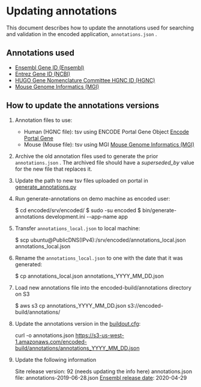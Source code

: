 Updating annotations
=========================

This document describes how to update the annotations used for searching and validation in the encoded application, ```annotations.json``` .

Annotations used
---------------- 

* [Ensembl Gene ID (Ensembl)]
* [Entrez Gene ID (NCBI)]
* [HUGO Gene Nomenclature Committee HGNC ID (HGNC)]
* [Mouse Genome Informatics (MGI)]

How to update the annotations versions
---------------- 

1. Annotation files to use:
	
	* Human (HGNC file): tsv using ENCODE Portal Gene Object [Encode Portal Gene]
	* Mouse (Mouse file): tsv using MGI [Mouse Genome Informatics (MGI)]

2. Archive the old annotation files used to generate the prior ```annotations.json``` . The archived file should have a *superseded_by* value for the new file that replaces it.

3. Update the path to new tsv files uploaded on portal in [generate_annotations.py]

4. Run generate-annotations on demo machine as encoded user:

	$ cd encoded/srv/encoded/
	$ sudo -su encoded
	$ bin/generate-annotations development.ini --app-name app

5. Transfer ```annotations_local.json``` to local machine:

	$ scp ubuntu@PublicDNS(IPv4):/srv/encoded/annotations_local.json annotations_local.json

6. Rename the ```annotations_local.json``` to one with the date that it was generated:

	$ cp annotations_local.json annotations_YYYY_MM_DD.json

7. Load new annotations file into the encoded-build/annotations directory on S3

	$ aws s3 cp annotations_YYYY_MM_DD.json s3://encoded-build/annotations/

8.  Update the annotations version in the [buildout.cfg]:

	curl -o annotations.json https://s3-us-west-1.amazonaws.com/encoded-build/annotations/annotations_YYYY_MM_DD.json

9.  Update the following information
    
    Site release version: 92 (needs updating the info here)
    annotations.json file: annotations-2019-06-28.json
    [Ensembl release date]: 2020-04-29

[Ensembl Gene ID (Ensembl)]: http://ensembl.org/
[Entrez Gene ID (NCBI)]: http://ncbi.nlm.nih.gov/gene/
[HUGO Gene Nomenclature Committee HGNC ID (HGNC)]: http://genenames.org
[Mouse Genome Informatics (MGI)]: http://informatics.jax.org
[Encode Portal Gene]: http://encodeproject.org/search/?type=Gene
[buildout.cfg]: ../../../buildout.cfg
[generate_annotations.py]: ../../../src/encoded/commands/generate_annotations.py
[Ensembl release date]: http://ensembl.info